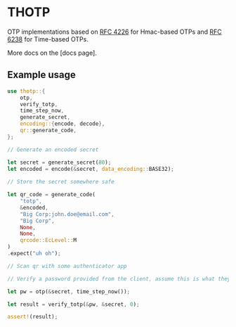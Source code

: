 # THOTP

OTP implementations based on [RFC 4226](https://www.rfc-editor.org/rfc/rfc4226) for Hmac-based OTPs
and [RFC 6238](https://www.rfc-editor.org/rfc/rfc6238) for Time-based OTPs.

More docs on the [docs page].

## Example usage

```rust
use thotp::{
    otp,
    verify_totp,
    time_step_now,
    generate_secret,
    encoding::{encode, decode},
    qr::generate_code,
};

// Generate an encoded secret

let secret = generate_secret(80);
let encoded = encode(&secret, data_encoding::BASE32);
 
// Store the secret somewhere safe

let qr_code = generate_code(
    "totp",
    &encoded,
    "Big Corp:john.doe@email.com",
    "Big Corp",
    None,
    None,
    qrcode::EcLevel::M
)
.expect("uh oh");

// Scan qr with some authenticator app

// Verify a password provided from the client, assume this is what they calculated

let pw = otp(&secret, time_step_now());

let result = verify_totp(&pw, &secret, 0);

assert!(result);
```